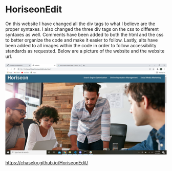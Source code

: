 # HoriseonEdit
On this website I have changed all the div tags to what I believe are the proper syntaxes. I also changed the three div tags on the css to different syntaxes as well. Comments have been added to both the html and the css to better organize the code and make it easier to follow. Lastly, alts have been added to all images within the code in order to follow accessibility standards as requested.
Below are a picture of the website and the website url.

![Horiseon-website](/assets/images/Horiseon-website.jpg)

https://chaseky.github.io/HoriseonEdit/